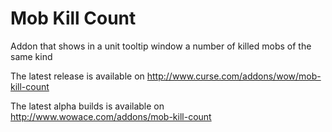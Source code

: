 Mob Kill Count
==============

Addon that shows in a unit tooltip window a number of killed mobs of the same kind

The latest release is available on http://www.curse.com/addons/wow/mob-kill-count

The latest alpha builds is available on http://www.wowace.com/addons/mob-kill-count

